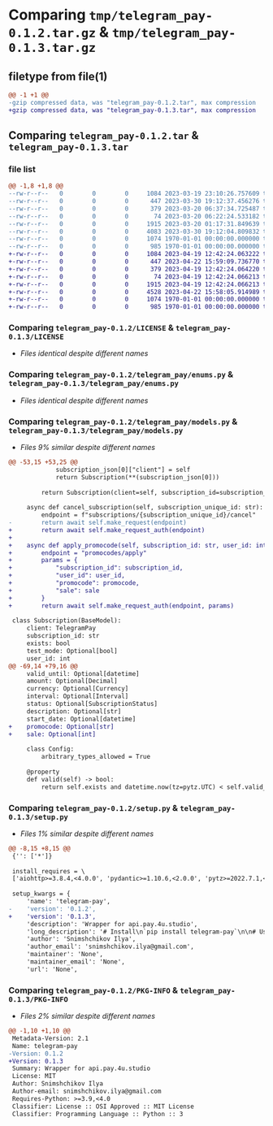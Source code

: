 # Comparing `tmp/telegram_pay-0.1.2.tar.gz` & `tmp/telegram_pay-0.1.3.tar.gz`

## filetype from file(1)

```diff
@@ -1 +1 @@
-gzip compressed data, was "telegram_pay-0.1.2.tar", max compression
+gzip compressed data, was "telegram_pay-0.1.3.tar", max compression
```

## Comparing `telegram_pay-0.1.2.tar` & `telegram_pay-0.1.3.tar`

### file list

```diff
@@ -1,8 +1,8 @@
--rw-r--r--   0        0        0     1084 2023-03-19 23:10:26.757609 telegram_pay-0.1.2/LICENSE
--rw-r--r--   0        0        0      447 2023-03-30 19:12:37.456276 telegram_pay-0.1.2/pyproject.toml
--rw-r--r--   0        0        0      379 2023-03-20 06:37:34.725487 telegram_pay-0.1.2/README.md
--rw-r--r--   0        0        0       74 2023-03-20 06:22:24.533182 telegram_pay-0.1.2/telegram_pay/__init__.py
--rw-r--r--   0        0        0     1915 2023-03-20 01:17:31.849639 telegram_pay-0.1.2/telegram_pay/enums.py
--rw-r--r--   0        0        0     4083 2023-03-30 19:12:04.809832 telegram_pay-0.1.2/telegram_pay/models.py
--rw-r--r--   0        0        0     1074 1970-01-01 00:00:00.000000 telegram_pay-0.1.2/setup.py
--rw-r--r--   0        0        0      985 1970-01-01 00:00:00.000000 telegram_pay-0.1.2/PKG-INFO
+-rw-r--r--   0        0        0     1084 2023-04-19 12:42:24.063222 telegram_pay-0.1.3/LICENSE
+-rw-r--r--   0        0        0      447 2023-04-22 15:59:09.736770 telegram_pay-0.1.3/pyproject.toml
+-rw-r--r--   0        0        0      379 2023-04-19 12:42:24.064220 telegram_pay-0.1.3/README.md
+-rw-r--r--   0        0        0       74 2023-04-19 12:42:24.066213 telegram_pay-0.1.3/telegram_pay/__init__.py
+-rw-r--r--   0        0        0     1915 2023-04-19 12:42:24.066213 telegram_pay-0.1.3/telegram_pay/enums.py
+-rw-r--r--   0        0        0     4528 2023-04-22 15:58:05.914989 telegram_pay-0.1.3/telegram_pay/models.py
+-rw-r--r--   0        0        0     1074 1970-01-01 00:00:00.000000 telegram_pay-0.1.3/setup.py
+-rw-r--r--   0        0        0      985 1970-01-01 00:00:00.000000 telegram_pay-0.1.3/PKG-INFO
```

### Comparing `telegram_pay-0.1.2/LICENSE` & `telegram_pay-0.1.3/LICENSE`

 * *Files identical despite different names*

### Comparing `telegram_pay-0.1.2/telegram_pay/enums.py` & `telegram_pay-0.1.3/telegram_pay/enums.py`

 * *Files identical despite different names*

### Comparing `telegram_pay-0.1.2/telegram_pay/models.py` & `telegram_pay-0.1.3/telegram_pay/models.py`

 * *Files 9% similar despite different names*

```diff
@@ -53,15 +53,25 @@
             subscription_json[0]["client"] = self
             return Subscription(**(subscription_json[0]))
         
         return Subscription(client=self, subscription_id=subscription_id, exists=False, user_id=user_id)
 
     async def cancel_subscription(self, subscription_unique_id: str):
         endpoint = f"subscriptions/{subscription_unique_id}/cancel"
-        return await self.make_request(endpoint)
+        return await self.make_request_auth(endpoint)
+    
+    async def apply_promocode(self, subscription_id: str, user_id: int, promocode: str, sale: int):
+        endpoint = "promocodes/apply"
+        params = {
+            "subscription_id": subscription_id,
+            "user_id": user_id,
+            "promocode": promocode,
+            "sale": sale
+        }
+        return await self.make_request_auth(endpoint, params)
 
 class Subscription(BaseModel):
     client: TelegramPay
     subscription_id: str
     exists: bool
     test_mode: Optional[bool]
     user_id: int
@@ -69,14 +79,16 @@
     valid_until: Optional[datetime]
     amount: Optional[Decimal]
     currency: Optional[Currency]
     interval: Optional[Interval]
     status: Optional[SubscriptionStatus]
     description: Optional[str]
     start_date: Optional[datetime]
+    promocode: Optional[str]
+    sale: Optional[int]
 
     class Config:
         arbitrary_types_allowed = True
 
     @property
     def valid(self) -> bool:
         return self.exists and datetime.now(tz=pytz.UTC) < self.valid_until
```

### Comparing `telegram_pay-0.1.2/setup.py` & `telegram_pay-0.1.3/setup.py`

 * *Files 1% similar despite different names*

```diff
@@ -8,15 +8,15 @@
 {'': ['*']}
 
 install_requires = \
 ['aiohttp>=3.8.4,<4.0.0', 'pydantic>=1.10.6,<2.0.0', 'pytz>=2022.7.1,<2023.0.0']
 
 setup_kwargs = {
     'name': 'telegram-pay',
-    'version': '0.1.2',
+    'version': '0.1.3',
     'description': 'Wrapper for api.pay.4u.studio',
     'long_description': '# Install\n`pip install telegram-pay`\n\n# Use\n```python\nfrom telegram_pay import TelegramPay\n\nasync def main():\n    \n    client = TelegramPay(shop_id=SHOP_ID, shop_token=SHOP_TOKEN)\n    subscription = await client.get_user_subscription(USER_ID, SUBSCRIPTION_ID)\n\n    if subscription.valid:\n        # User is subscribed\n    else:\n        # User is not subscribed\n```',
     'author': 'Snimshchikov Ilya',
     'author_email': 'snimshchikov.ilya@gmail.com',
     'maintainer': 'None',
     'maintainer_email': 'None',
     'url': 'None',
```

### Comparing `telegram_pay-0.1.2/PKG-INFO` & `telegram_pay-0.1.3/PKG-INFO`

 * *Files 2% similar despite different names*

```diff
@@ -1,10 +1,10 @@
 Metadata-Version: 2.1
 Name: telegram-pay
-Version: 0.1.2
+Version: 0.1.3
 Summary: Wrapper for api.pay.4u.studio
 License: MIT
 Author: Snimshchikov Ilya
 Author-email: snimshchikov.ilya@gmail.com
 Requires-Python: >=3.9,<4.0
 Classifier: License :: OSI Approved :: MIT License
 Classifier: Programming Language :: Python :: 3
```


